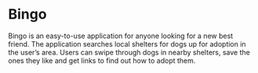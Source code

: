 # Bingo
Bingo is an easy-to-use application for anyone looking for a new best friend. The application searches local shelters for dogs up for adoption in the user’s area. Users can swipe through dogs in nearby shelters, save the ones they like and get links to find out how to adopt them.
